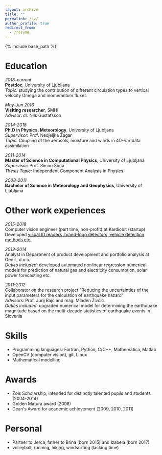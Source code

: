 ```yaml
---
layout: archive
title: ""
permalink: /cv/
author_profile: true
redirect_from:
  - /resume
---
```


{% include base_path %}

Education
======
<i>2018-current</i><br />
<b>Postdoc</b>, University of Ljubljana<br />
<i>Topic:</i> studying the contribution of different circulation types to vertical velocity Omega and momemntum fluxes

<i>May-Jun 2016</i><br />
<b>Visiting researcher</b>, SMHI<br />
<i>Advisor</i>: dr. Nils Gustafsson

<i>2014-2018</i><br />
<b>Ph.D in Physics, Meteorology</b>, University of Ljubljana<br />
<i>Supervisor:</i> Prof. Nedjeljka Žagar<br />
<i>Topic:</i> Coupling of the aerosols, moisture and winds in 4D-Var data assimilation

<i>2011-2014</i><br />
<b>Master of Science in Computational Physics</b>, University of Ljubljana<br />
<i>Supervisor:</i> Prof. Simon Širca<br />
<i>Thesis Topic:</i> Independent Component Analysis in Physics

<i>2008-2011</i><br />
<b>Bachelor of Science in Meteorology and Geophysics</b>, University of Ljubljana<br />

Other work experiences
======
<i>2015-2018</i><br />
Computer vision engineer (part time, non-profit) at Kardiobit (startup)<br />
Developed [visual ID readers, brand-logo detectors, vehicle detection methods etc.](https://www.youtube.com/channel/UCazWMzQy0NRKjujqF9SyY1g)

<i>2013-2014</i><br />
Analyst in Department of product development and portfolio analysis at Gen-I, d.o.o.<br />
<i>Duties included:</i> developed automated nonlinear regression numerical models for prediction of natural gas and electricity consumption, solar power forecasting etc.

<i>2011-2012</i><br />
Collaborator on the research project "Reducing the uncertainties of the input parameters for the calculation of earthquake hazard"<br />
<i>Advisors</i>: Prof. Jurij Bajc and mag. Mladen Živčić<br />
<i>Duties included:</i> upgraded numerical model for determining the earthquake magnitude based on the multi-decade statistics of earthquake events in Slovenia



Skills
======
* Programming languages: Fortran, Python, C/C++, Mathematica, Matlab
* OpenCV (computer vision), git, Linux
* Mathematical modelling

Awards
======
* Zois Scholarship, intended for distinctly talented pupils and students (2004-2014)
* Golden Matura award (2008)
* Dean's Award for academic achievement (2009, 2010, 2011)

Personal
======
* Partner to Jerca, father to Brina (born 2015) and Izabela (born 2017)
* volleyball, running, hiking, windsurfing (lacking time)
